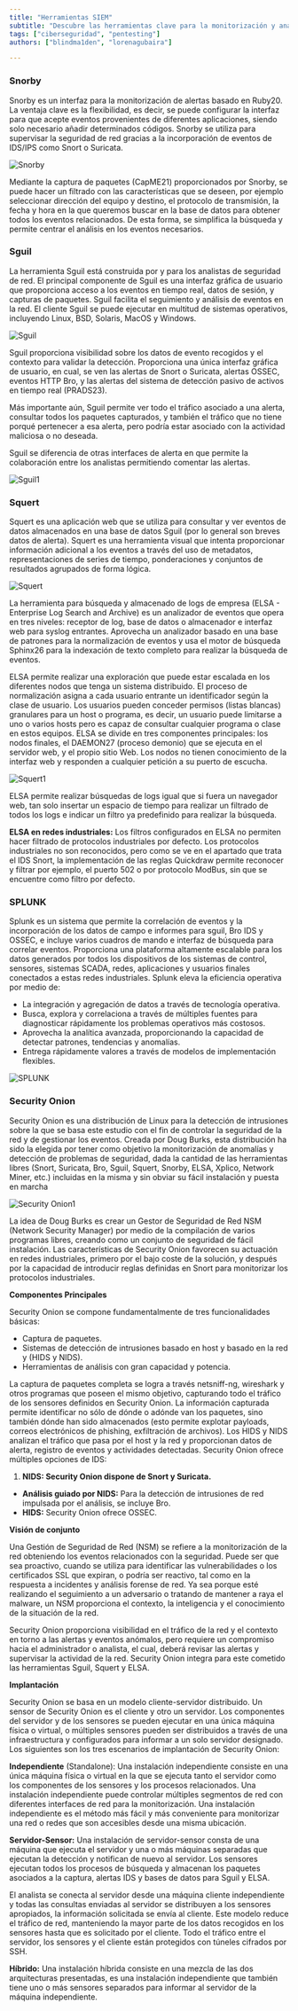 ```yaml
---
title: "Herramientas SIEM"
subtitle: "Descubre las herramientas clave para la monitorización y análisis de seguridad en redes."
tags: ["ciberseguridad", "pentesting"]
authors: ["blindma1den", "lorenagubaira"]

---
```


### Snorby

Snorby es un interfaz para la monitorización de alertas basado en Ruby20. La ventaja clave es la flexibilidad, es decir, se puede configurar la interfaz para que acepte eventos provenientes de diferentes aplicaciones, siendo solo necesario añadir determinados códigos. Snorby se utiliza para supervisar la seguridad de red gracias a la incorporación de eventos de IDS/IPS como Snort o Suricata.

![Snorby](https://github.com/4GeeksAcademy/cybersecurity-syllabus/blob/main/assets/snorby.png?raw=true)

Mediante la captura de paquetes (CapME21) proporcionados por Snorby, se puede hacer un filtrado con las características que se deseen, por ejemplo seleccionar dirección del equipo y destino, el protocolo de transmisión, la fecha y hora en la que queremos buscar en la base de datos para obtener todos los eventos relacionados. De esta forma, se simplifica la búsqueda y permite centrar el análisis en los eventos necesarios.

### Sguil

La herramienta Sguil está construida por y para los analistas de seguridad de red. El principal componente de Sguil es una interfaz gráfica de usuario que proporciona acceso a los eventos en tiempo real, datos de sesión, y capturas de paquetes. Sguil facilita el seguimiento y análisis de eventos en la red. El cliente Sguil se puede ejecutar en multitud de sistemas operativos, incluyendo Linux, BSD, Solaris, MacOS y Windows.

![Sguil](https://github.com/4GeeksAcademy/cybersecurity-syllabus/blob/main/assets/sguil.png?raw=true)

Sguil proporciona visibilidad sobre los datos de evento recogidos y el contexto para validar la detección. Proporciona una única interfaz gráfica de usuario, en cual, se ven las alertas de Snort o Suricata, alertas OSSEC, eventos HTTP Bro, y las alertas del sistema de detección pasivo de activos en tiempo real (PRADS23).

Más importante aún, Sguil permite ver todo el tráfico asociado a una alerta, consultar todos los paquetes capturados, y también el tráfico que no tiene porqué pertenecer a esa alerta, pero podría estar asociado con la actividad maliciosa o no deseada.

Sguil se diferencia de otras interfaces de alerta en que permite la colaboración entre los analistas permitiendo comentar las alertas.

![Sguil1](https://github.com/4GeeksAcademy/cybersecurity-syllabus/blob/main/assets/sguil1.png?raw=true)

### Squert

Squert es una aplicación web que se utiliza para consultar y ver eventos de datos almacenados en una base de datos Sguil (por lo general son breves datos de alerta). Squert es una herramienta visual que intenta proporcionar información adicional a los eventos a través del uso de metadatos, representaciones de series de tiempo, ponderaciones y conjuntos de resultados agrupados de forma lógica.

![Squert](https://github.com/4GeeksAcademy/cybersecurity-syllabus/blob/main/assets/squert.png?raw=true)

La herramienta para búsqueda y almacenado de logs de empresa (ELSA - Enterprise Log Search and Archive) es un analizador de eventos que opera en tres niveles: receptor de log, base de datos o almacenador e interfaz web para syslog entrantes. Aprovecha un analizador basado en una base de patrones para la normalización de eventos y usa el motor de búsqueda Sphinx26 para la indexación de texto completo para realizar la búsqueda de eventos.

ELSA permite realizar una exploración que puede estar escalada en los diferentes nodos que tenga un sistema distribuido. El proceso de normalización asigna a cada usuario entrante un identificador según la clase de usuario. Los usuarios pueden conceder permisos (listas blancas) granulares para un host o programa, es decir, un usuario puede limitarse a uno o varios hosts pero es capaz de consultar cualquier programa o clase en estos equipos. ELSA se divide en tres componentes principales: los nodos finales, el DAEMON27 (proceso demonio) que se ejecuta en el servidor web, y el propio sitio Web. Los nodos no tienen conocimiento de la interfaz web y responden a cualquier petición a su puerto de escucha.

![Squert1](https://github.com/4GeeksAcademy/cybersecurity-syllabus/blob/main/assets/squert1.png?raw=true)

ELSA permite realizar búsquedas de logs igual que si fuera un navegador web, tan solo insertar un espacio de tiempo para realizar un filtrado de todos los logs e indicar un filtro ya predefinido para realizar la búsqueda.

**ELSA en redes industriales:** Los filtros configurados en ELSA no permiten hacer filtrado de protocolos industriales por defecto. Los protocolos industriales no son reconocidos, pero como se ve en el apartado que trata el IDS Snort, la implementación de las reglas Quickdraw permite reconocer y filtrar por ejemplo, el puerto 502 o por protocolo ModBus, sin que se encuentre como filtro por defecto.

### SPLUNK

Splunk es un sistema que permite la correlación de eventos y la incorporación de los datos de campo e informes para sguil, Bro IDS y OSSEC, e incluye varios cuadros de mando e interfaz de búsqueda para correlar eventos. Proporciona una plataforma altamente escalable para los datos generados por todos los dispositivos de los sistemas de control, sensores, sistemas SCADA, redes, aplicaciones y usuarios finales conectados a estas redes industriales. Splunk eleva la eficiencia operativa por medio de:

- La integración y agregación de datos a través de tecnología operativa.
- Busca, explora y correlaciona a través de múltiples fuentes para diagnosticar rápidamente los problemas operativos más costosos.
- Aprovecha la analítica avanzada, proporcionando la capacidad de detectar patrones, tendencias y anomalías.
- Entrega rápidamente valores a través de modelos de implementación flexibles.

![SPLUNK](https://github.com/4GeeksAcademy/cybersecurity-syllabus/blob/main/assets/splunk.png?raw=true)

### Security Onion

Security Onion es una distribución de Linux para la detección de intrusiones sobre la que se basa este estudio con el fin de controlar la seguridad de la red y de gestionar los eventos. Creada por Doug Burks, esta distribución ha sido la elegida por tener como objetivo la monitorización de anomalías y detección de problemas de seguridad, dada la cantidad de las herramientas libres (Snort, Suricata, Bro, Sguil, Squert, Snorby, ELSA, Xplico, Network Miner, etc.) incluidas en la misma y sin obviar su fácil instalación y puesta en marcha

![Security Onion1](https://github.com/4GeeksAcademy/cybersecurity-syllabus/blob/main/assets/security-onion1.png?raw=true)

La idea de Doug Burks es crear un Gestor de Seguridad de Red NSM (Network Security Manager) por medio de la compilación de varios programas libres, creando como un conjunto de seguridad de fácil instalación. Las características de Security Onion favorecen su actuación en redes industriales, primero por el bajo coste de la solución, y después por la capacidad de introducir reglas definidas en Snort para monitorizar los protocolos industriales.

**Componentes Principales**

Security Onion se compone fundamentalmente de tres funcionalidades básicas:

- Captura de paquetes.
- Sistemas de detección de intrusiones basado en host y basado en la red y (HIDS y NIDS).
- Herramientas de análisis con gran capacidad y potencia.

La captura de paquetes completa se logra a través netsniff-ng, wireshark y otros programas que poseen el mismo objetivo, capturando todo el tráfico de los sensores definidos en Security Onion. La información capturada permite identificar no sólo de dónde o adónde van los paquetes, sino también dónde han sido almacenados (esto permite explotar payloads, correos electrónicos de phishing, exfiltración de archivos). Los HIDS y NIDS analizan el tráfico que pasa por el host y la red y proporcionan datos de alerta, registro de eventos y actividades detectadas. Security Onion ofrece múltiples opciones de IDS:

1. **NIDS: Security Onion dispone de Snort y Suricata.**
- **Análisis guiado por NIDS:** Para la detección de intrusiones de red impulsada por el análisis, se incluye Bro.
- **HIDS:** Security Onion ofrece OSSEC.

**Visión de conjunto**

Una Gestión de Seguridad de Red (NSM) se refiere a la monitorización de la red obteniendo los eventos relacionados con la seguridad. Puede ser que sea proactivo, cuando se utiliza para identificar las vulnerabilidades o los certificados SSL que expiran, o podría ser reactivo, tal como en la respuesta a incidentes y análisis forense de red. Ya sea porque esté realizando el seguimiento a un adversario o tratando de mantener a raya el malware, un NSM proporciona el contexto, la inteligencia y el conocimiento de la situación de la red.

Security Onion proporciona visibilidad en el tráfico de la red y el contexto en torno a las alertas y eventos anómalos, pero requiere un compromiso hacia el administrador o analista, el cual, deberá revisar las alertas y supervisar la actividad de la red. Security Onion integra para este cometido las herramientas Sguil, Squert y ELSA.

**Implantación**

Security Onion se basa en un modelo cliente-servidor distribuido. Un sensor de Security Onion es el cliente y otro un servidor. Los componentes del servidor y de los sensores se pueden ejecutar en una única máquina física o virtual, o múltiples sensores pueden ser distribuidos a través de una infraestructura y configurados para informar a un solo servidor designado. Los siguientes son los tres escenarios de implantación de Security Onion:

**Independiente** (Standalone): Una instalación independiente consiste en una única máquina física o virtual en la que se ejecuta tanto el servidor como los componentes de los sensores y los procesos relacionados. Una instalación independiente puede controlar múltiples segmentos de red con diferentes interfaces de red para la monitorización. Una instalación independiente es el método más fácil y más conveniente para monitorizar una red o redes que son accesibles desde una misma ubicación.

**Servidor-Sensor:** Una instalación de servidor-sensor consta de una máquina que ejecuta el servidor y una o más máquinas separadas que ejecutan la detección y notifican de nuevo al servidor. Los sensores ejecutan todos los procesos de búsqueda y almacenan los paquetes asociados a la captura, alertas IDS y bases de datos para Sguil y ELSA.

El analista se conecta al servidor desde una máquina cliente independiente y todas las consultas enviadas al servidor se distribuyen a los sensores apropiados, la información solicitada se envía al cliente. Este modelo reduce el tráfico de red, manteniendo la mayor parte de los datos recogidos en los sensores hasta que es solicitado por el cliente. Todo el tráfico entre el servidor, los sensores y el cliente están protegidos con túneles cifrados por SSH.

**Híbrido:** Una instalación híbrida consiste en una mezcla de las dos arquitecturas presentadas, es una instalación independiente que también tiene uno o más sensores separados para informar al servidor de la máquina independiente.